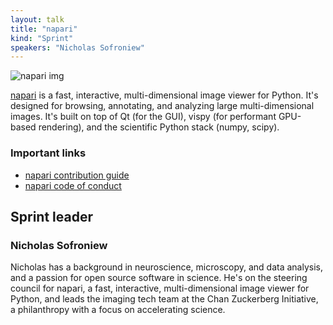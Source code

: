 ```yaml
---
layout: talk
title: "napari"
kind: "Sprint"
speakers: "Nicholas Sofroniew"
---
```


![napari img](https://avatars3.githubusercontent.com/u/39813916?s=200&v=4)

[napari](https://github.com/napari/napari) is a fast, interactive, multi-dimensional image viewer for Python. It's designed for browsing, annotating, and analyzing large multi-dimensional images. It's built on top of Qt (for the GUI), vispy (for performant GPU-based rendering), and the scientific Python stack (numpy, scipy).

### Important links

- [napari contribution guide](https://napari.org/docs/dev/developers/CONTRIBUTING.html)
- [napari code of conduct](https://napari.org/docs/dev/developers/CODE_OF_CONDUCT.html)

## Sprint leader

### Nicholas Sofroniew

Nicholas has a background in neuroscience, microscopy, and data analysis, and a passion for open source software in science. He's on the steering council for napari, a fast, interactive, multi-dimensional image viewer for Python, and leads the imaging tech team at the Chan Zuckerberg Initiative, a philanthropy with a focus on accelerating science.
